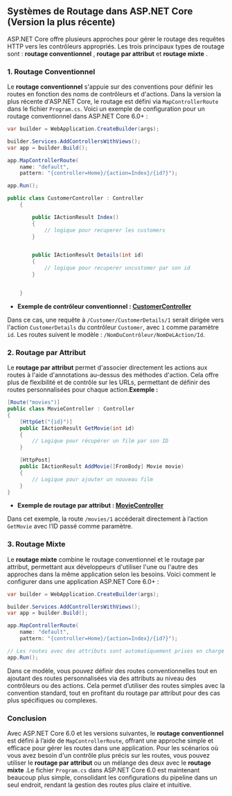 ## Systèmes de Routage dans ASP.NET Core (Version la plus récente)

ASP.NET Core offre plusieurs approches pour gérer le routage des requêtes HTTP vers les contrôleurs appropriés. Les trois principaux types de routage sont : **routage conventionnel** , **routage par attribut** et **routage mixte** .

### 1. Routage Conventionnel

Le **routage conventionnel** s'appuie sur des conventions pour définir les routes en fonction des noms de contrôleurs et d'actions. Dans la version la plus récente d'ASP.NET Core, le routage est défini via `MapControllerRoute` dans le fichier `Program.cs`.
Voici un exemple de configuration pour un routage conventionnel dans ASP.NET Core 6.0+ :

```csharp
var builder = WebApplication.CreateBuilder(args);

builder.Services.AddControllersWithViews();
var app = builder.Build();

app.MapControllerRoute(
    name: "default",
    pattern: "{controller=Home}/{action=Index}/{id?}");

app.Run();
```

```csharp
public class CustomerController : Controller
    {

        public IActionResult Index()
        {
            // logique pour recuperer les customers
        }


        public IActionResult Details(int id)
        {
            // logique pour recuperer uncustomer par son id
        }


    }
```

- **Exemple de contrôleur conventionnel : [CustomerController](Controllers/CustomerController.cs)**

Dans ce cas, une requête à `/Customer/CustomerDetails/1` serait dirigée vers l'action `CustomerDetails` du contrôleur `Customer`, avec `1` comme paramètre `id`. Les routes suivent le modèle : `/NomDuContrôleur/NomDeLAction/Id`.

### 2. Routage par Attribut

Le **routage par attribut** permet d'associer directement les actions aux routes à l'aide d'annotations au-dessus des méthodes d'action. Cela offre plus de flexibilité et de contrôle sur les URLs, permettant de définir des routes personnalisées pour chaque action.**Exemple :**

```csharp
[Route("movies")]
public class MovieController : Controller
{
    [HttpGet("{id}")]
    public IActionResult GetMovie(int id)
    {
        // Logique pour récupérer un film par son ID
    }

    [HttpPost]
    public IActionResult AddMovie([FromBody] Movie movie)
    {
        // Logique pour ajouter un nouveau film
    }
}
```

- **Exemple de routage par attribut : [MovieController](Controllers/MovieController.cs)**

Dans cet exemple, la route `/movies/1` accéderait directement à l’action `GetMovie` avec l’ID passé comme paramètre.

### 3. Routage Mixte

Le **routage mixte** combine le routage conventionnel et le routage par attribut, permettant aux développeurs d'utiliser l'une ou l'autre des approches dans la même application selon les besoins.
Voici comment le configurer dans une application ASP.NET Core 6.0+ :

```csharp
var builder = WebApplication.CreateBuilder(args);

builder.Services.AddControllersWithViews();
var app = builder.Build();

app.MapControllerRoute(
    name: "default",
    pattern: "{controller=Home}/{action=Index}/{id?}");

// Les routes avec des attributs sont automatiquement prises en charge
app.Run();
```

Dans ce modèle, vous pouvez définir des routes conventionnelles tout en ajoutant des routes personnalisées via des attributs au niveau des contrôleurs ou des actions. Cela permet d’utiliser des routes simples avec la convention standard, tout en profitant du routage par attribut pour des cas plus spécifiques ou complexes.

### Conclusion

Avec ASP.NET Core 6.0 et les versions suivantes, le **routage conventionnel** est défini à l’aide de `MapControllerRoute`, offrant une approche simple et efficace pour gérer les routes dans une application. Pour les scénarios où vous avez besoin d'un contrôle plus précis sur les routes, vous pouvez utiliser le **routage par attribut** ou un mélange des deux avec le **routage mixte** .Le fichier `Program.cs` dans ASP.NET Core 6.0 est maintenant beaucoup plus simple, consolidant les configurations du pipeline dans un seul endroit, rendant la gestion des routes plus claire et intuitive.
